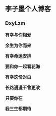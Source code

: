 ## 李子墨个人博客



###  DxyLzm
**有幸与你相爱**

**余生为你而来**

**有幸命运安排**

**要和你一起看花海**

**有幸这份对白**

**长路漫漫不曾更改**

**只要你在**

**我三生都期待**
```markdown


